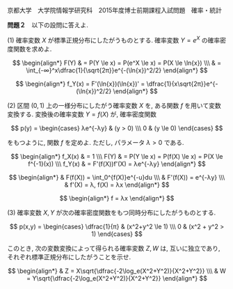 京都大学　大学院情報学研究科　2015年度博士前期課程入試問題　確率・統計

**問題２**　以下の設問に答えよ.

(1) 確率変数 $X$ が標準正規分布にしたがうものとする. 確率変数 $Y = e^X$ の確率密度関数を求めよ.

$$
    \begin{align*}
        F(Y) & = P(Y \le x) = P(e^X \le x) = P(X \le \ln{x}) \\\
        & = \int_{-∞}^x\dfrac{1}{\sqrt{2π}}e^{-(\ln{x})^2/2}
    \end{align*}
$$

$$
    \begin{align*}
        f_Y(x) = F'(\ln{x})(\ln{x})' = \dfrac{1}{x\sqrt{2π}}e^{-(\ln{x})^2/2}
    \end{align*}
$$

(2) 区間 $(0,1)$ 上の一様分布にしたがう確率変数 $X$ を, ある関数 $f$ を用いて変数変換する. 変換後の確率変数 $Y = f(X)$ が, 確率密度関数

$$
    p(y) = \begin{cases} λe^{-λy} & (y > 0) \\\ 0 & (y \le 0) \end{cases}
$$

をもつように, 関数 $f$ を定めよ. ただし, パラメータ $λ > 0$ である.

$$
    \begin{align*}
        f_X(x) & = 1 \\\
        F(Y) & = P(Y \le x) = P(f(X) \le x) = P(X \le f^{-1}(x)) \\\
        f_Y(x) & = F'(f(X))f'(X) = λe^{-λy}
    \end{align*}
$$

$$
    \begin{align*}
        & F(f(X)) = \int_0^{f(X)}e^{-u}du \\\
        & F'(f(X)) = e^{-λy} \\\
        & f'(X) = λ, f(X) = λx 
    \end{align*}
$$

$$
    \begin{align*}
        f = λx 
    \end{align*}
$$

(3) 確率変数 $X,Y$ が次の確率密度関数をもつ同時分布にしたがうものとする. 

$$
    p(x,y) = \begin{cases} \dfrac{1}{π} & (x^2+y^2 \le 1) \\\ 0 & (x^2 + y^2 > 1) \end{cases}
$$

このとき, 次の変数変換によって得られる確率変数 $Z, W$ は, 互いに独立であり, それぞれ標準正規分布にしたがうことを示せ.

$$
    \begin{align*}
        & Z = X\sqrt{\dfrac{-2\log_e(X^2+Y^2)}{X^2+Y^2}} \\\
        & W = Y\sqrt{\dfrac{-2\log_e(X^2+Y^2)}{X^2+Y^2}}
    \end{align*}
$$


